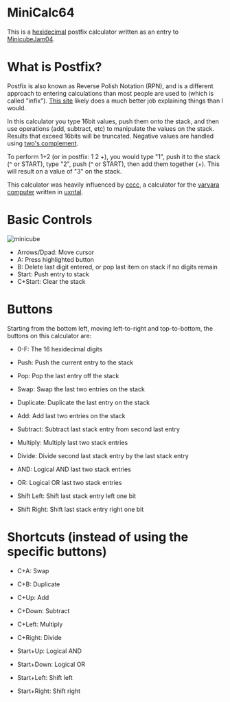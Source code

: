 # MiniCalc64

This is a [hexidecimal](https://en.wikipedia.org/wiki/Hexadecimal) postfix calculator written as an entry to [MinicubeJam04](https://itch.io/jam/minicubejam04).

# What is Postfix?

Postfix is also known as Reverse Polish Notation (RPN), and is a different approach to entering calculations than most people are used to (which is called "infix"). [This site](https://www.mathblog.dk/reverse-polish-notation/) likely does a much better job explaining things than I would.

In this calculator you type 16bit values, push them onto the stack, and then use operations (add, subtract, etc) to manipulate the values on the stack. Results that exceed 16bits will be truncated. Negative values are handled using [two's complement](https://en.wikipedia.org/wiki/Two%27s_complement).

To perform 1+2 (or in postfix: 1 2 +), you would type "1", push it to the stack (^ or START), type "2", push (^ or START), then add them together (+). This will result on a value of "3" on the stack.

This calculator was heavily influenced by [cccc](https://wiki.xxiivv.com/site/cccc.html), a calculator for the [varvara computer](https://wiki.xxiivv.com/site/varvara.html) written in [uxntal](https://wiki.xxiivv.com/site/uxntal.html).

# Basic Controls

![minicube](https://user-images.githubusercontent.com/10489588/188784299-e7062596-7eee-431d-a657-2b007ac59007.gif)

- Arrows/Dpad: Move cursor
- A: Press highlighted button
- B: Delete last digit entered, or pop last item on stack if no digits remain
- Start: Push entry to stack
- C+Start: Clear the stack

# Buttons

Starting from the bottom left, moving left-to-right and top-to-bottom, the buttons on this calculator are:

- 0-F: The 16 hexidecimal digits

- Push: Push the current entry to the stack
- Pop: Pop the last entry off the stack
- Swap: Swap the last two entries on the stack
- Duplicate: Duplicate the last entry on the stack

- Add: Add last two entries on the stack
- Subtract: Subtract last stack entry from second last entry
- Multiply: Multiply last two stack entries
- Divide: Divide second last stack entry by the last stack entry

- AND: Logical AND last two stack entries
- OR: Logical OR last two stack entries
- Shift Left: Shift last stack entry left one bit
- Shift Right: Shift last stack entry right one bit

# Shortcuts (instead of using the specific buttons)

- C+A: Swap
- C+B: Duplicate

- C+Up: Add
- C+Down: Subtract
- C+Left: Multiply
- C+Right: Divide

- Start+Up: Logical AND
- Start+Down: Logical OR
- Start+Left: Shift left
- Start+Right: Shift right


